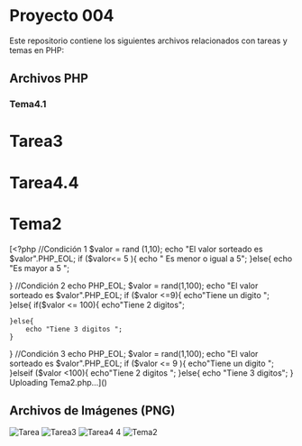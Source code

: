 ﻿# Proyecto 004

Este repositorio contiene los siguientes archivos relacionados con tareas y temas en PHP:

## Archivos PHP

### Tema4.1

<?php
$dia = 24; //se declara una variable de tipo integer.
$sueldo = 758.43;//se declara una variable  de tipo double.
$nombre = "UTIC";//se declara una variable de tipo String
$exite = true;//se declara una variable de tipo boolean.
echo "Valraible entera:";
echo $dia;
echo PHP_EOL;;
echo"Variable double:";
echo $sueldo;
echo PHP_EOL;
echo "Variable string:";
echo $nombre;
echo PHP_EOL;
echo "Variable boolean:";
?>
# Tarea3
<?php
$cadena1 = "diego";
$cadena2 = "juan";
$cadena3 = "ana";
$todo = $cadena1.", ".$cadena2.", " . $cadena3.PHP_EOL;
echo $todo;
$edad1 = 24 ;
echo $cadena1 . "tiene $edad1 de edad " . PHP_EOL;
?>


# Tarea4.4
<?php
// Bucle 1
for ($f = 1; $f <= 100; $f++) {  // Usar la misma variable $f
    echo $f;
}

// Bucle 2
echo PHP_EOL;
$valor = rand(1, 100);
$inicio = 1;
while ($inicio <= $valor) {
    echo $inicio;
    $inicio++;
}

// Bucle 3
echo PHP_EOL;
$i = 1;
do {
    $i++;
    echo "The number is " . $i . PHP_EOL;
} while ($i <= 3);  // Usar la misma variable $i

// Bucle 4
echo PHP_EOL;
$colors = array("Red", "Green", "Blue");
// Recorrer el array de colores
foreach ($colors as $value) {
    echo $value . PHP_EOL;
}
?>
# Tema2
[<?php
//Condición 1
$valor = rand (1,10);
echo "El valor sorteado es $valor".PHP_EOL;
if ($valor<= 5 ){
    echo " Es menor o igual  a 5";
}else{
    echo "Es mayor a 5 ";


}
//Condición 2 
echo PHP_EOL;
$valor = rand(1,100);
echo "El valor sorteado es $valor".PHP_EOL;
if ($valor <=9){
        echo"Tiene un digito ";
}else{
    if($valor <= 100){
        echo"Tiene 2 digitos";

    }else{
        echo "Tiene 3 digitos ";
    }
}
//Condición 3 
echo PHP_EOL;
$valor = rand(1,100);
echo "El valor sorteado es $valor".PHP_EOL;
if ($valor <= 9 ){
    echo"Tiene un digito ";
}elseif ($valor <100){
    echo"Tiene 2 digitos ";
}else{
    echo "Tiene 3 digitos";
}
Uploading Tema2.php…]()

  
## Archivos de Imágenes (PNG)

![Tarea](https://github.com/user-attachments/assets/45ca09f7-2f30-4d5c-8208-c8fd3d1892fc)
![Tarea3](https://github.com/user-attachments/assets/dfd6fe8b-8a92-46a7-b2ff-48b82c48933d)
![Tarea4 4](https://github.com/user-attachments/assets/d3531ee3-c8e9-461a-b7dd-34d9b4ed0bed)
![Tema2](https://github.com/user-attachments/assets/163fb2cd-b532-41d6-ad7f-cfa3ae784e3d)
